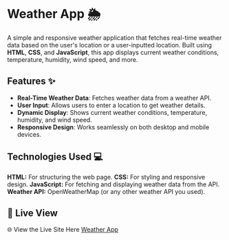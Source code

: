 # Weather App 🌦️

A simple and responsive weather application that fetches real-time weather data based on the user's location or a user-inputted location. 
Built using **HTML**, **CSS**, and **JavaScript**, this app displays current weather conditions, temperature, humidity, wind speed, and more.

## Features ✨

- **Real-Time Weather Data**: Fetches weather data from a weather API.
- **User Input**: Allows users to enter a location to get weather details.
- **Dynamic Display**: Shows current weather conditions, temperature, humidity, and wind speed.
- **Responsive Design**: Works seamlessly on both desktop and mobile devices.

## Technologies Used 💻

**HTML:** For structuring the web page.
**CSS:** For styling and responsive design.
**JavaScript:** For fetching and displaying weather data from the API.
**Weather API:** OpenWeatherMap (or any other weather API you used).

## 🚀 **Live View**  
🌐  View the Live Site Here [Weather App](https://getweb-weather.netlify.app)
